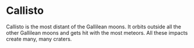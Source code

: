 # Callisto

Callisto is the most distant of the Gallilean moons. It orbits outside all the
other Gallilean moons and gets hit with the most meteors. All these impacts
create many, many craters.
